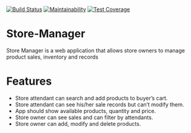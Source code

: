 [![Build Status](https://travis-ci.com/rajeman/store-manager-flask.svg?branch=develop)](https://travis-ci.com/rajeman/store-manager-flask)
[![Maintainability](https://api.codeclimate.com/v1/badges/3f731b54fa90a09b6108/maintainability)](https://codeclimate.com/github/rajeman/store-manager-flask/maintainability)
[![Test Coverage](https://api.codeclimate.com/v1/badges/3f731b54fa90a09b6108/test_coverage)](https://codeclimate.com/github/rajeman/store-manager-flask/test_coverage)
# Store-Manager
Store Manager is a web application that allows store owners to manage product sales, inventory and
records

# Features
* Store attendant can search and add products to buyer’s cart.
* Store attendant can see his/her sale records but can’t modify them.
* App should show available products, quantity and price.
* Store owner can see sales and can filter by attendants.
* Store owner can add, modify and delete products.
